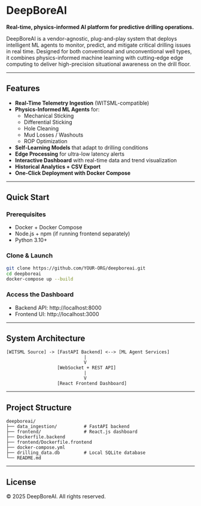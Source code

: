 # DeepBoreAI

**Real-time, physics-informed AI platform for predictive drilling operations.**

DeepBoreAI is a vendor-agnostic, plug-and-play system that deploys intelligent ML agents to monitor, predict, and mitigate critical drilling issues in real time. Designed for both conventional and unconventional well types, it combines physics-informed machine learning with cutting-edge edge computing to deliver high-precision situational awareness on the drill floor.

---

## Features

- **Real-Time Telemetry Ingestion** (WITSML-compatible)
- **Physics-Informed ML Agents** for:
  - Mechanical Sticking
  - Differential Sticking
  - Hole Cleaning
  - Mud Losses / Washouts
  - ROP Optimization
- **Self-Learning Models** that adapt to drilling conditions
- **Edge Processing** for ultra-low latency alerts
- **Interactive Dashboard** with real-time data and trend visualization
- **Historical Analytics + CSV Export**
- **One-Click Deployment with Docker Compose**

---

## Quick Start

### Prerequisites
- Docker + Docker Compose
- Node.js + npm (if running frontend separately)
- Python 3.10+

### Clone & Launch

```bash
git clone https://github.com/YOUR-ORG/deepboreai.git
cd deepboreai
docker-compose up --build
```

### Access the Dashboard
- Backend API: http://localhost:8000
- Frontend UI: http://localhost:3000

---

## System Architecture

```
[WITSML Source] -> [FastAPI Backend] <--> [ML Agent Services]
                             |
                             V
                   [WebSocket + REST API]
                             |
                             V
                   [React Frontend Dashboard]
```

---

## Project Structure

```
deepboreai/
├── data_ingestion/          # FastAPI backend
├── frontend/                # React.js dashboard
├── Dockerfile.backend
├── frontend/Dockerfile.frontend
├── docker-compose.yml
├── drilling_data.db         # Local SQLite database
└── README.md
```

---

## License

© 2025 DeepBoreAI. All rights reserved.